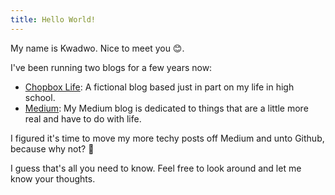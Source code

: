 ```yaml
---
title: Hello World!
---
```


My name is Kwadwo. Nice to meet you 😊.  

I've been running two blogs for a few years now:
- [Chopbox Life](https://chopboxlife.com/): A fictional blog based just in part on my life in high school.
- [Medium](https://medium.com/@kayogh): My Medium blog is dedicated to things that are a little more real and have to do with life.

I figured it's time to move my more techy posts off Medium and unto Github, because why not? 🤷

I guess that's all you need to know. Feel free to look around and let me know your thoughts.
